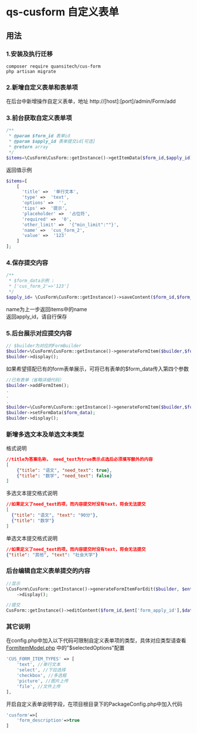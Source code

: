 # qs-cusform 自定义表单

## 用法
### 1.安装及执行迁移
```shell script
composer require quansitech/cus-form
php artisan migrate
```
### 2.新增自定义表单和表单项
在后台中新增操作自定义表单，地址 http://[host]:[port]/admin/Form/add <br>

### 3.前台获取自定义表单项
```php
/**
 * @param $form_id 表单id
 * @param $apply_id 表单提交id[可选]
 * @return array
 */
$items=\CusForm\CusForm::getInstance()->getItemData($form_id,$apply_id);
```
返回值示例
```php
$items=[
    [
      'title' =>  '单行文本',
      'type' =>  'text',
      'options' =>  '', 
      'tips' =>  '提示',
      'placeholder' =>  '占位符', 
      'required' =>  '0',
      'other_limit' =>  '{"min_limit":""}', 
      'name' =>  'cus_form_2',
      'value' =>  '123' 
    ]
];
```

### 4.保存提交内容
```php
/**
 * $form_data示例 :
 * ['cus_form_2'=>'123']
 */
$apply_id= \CusForm\CusForm::getInstance()->saveContent($form_id,$form_data);
```
name为上一步返回items中的name <br>
返回apply_id，请自行保存

### 5.后台展示对应提交内容
```php
// $builder为对应的FormBuilder
$builder=\CusForm\CusForm::getInstance()->generateFormItem($builder,$form_id,$apply_id);
$builder->display();
```

如果希望搭配已有的form表单展示，可将已有表单的$form_data传入第四个参数
```php
//已有表单（省略详细代码）
$builder->addFormItem();
.
.
.
$builder=\CusForm\CusForm::getInstance()->generateFormItem($builder,$form_id,$apply_id, $form_data);
$builder->setFormData($form_data);
$builder->display();
```


### 新增多选文本及单选文本类型
格式说明
```json
//title为答案名称， need_text为true表示点选后必须填写额外的内容
[
    {"title": "语文", "need_text": true},
    {"title": "数学", "need_text": false}
]
```

多选文本提交格式说明
```json
//如果定义了need_text的项，而内容提交时没有text，将会无法提交
[
  {"title": "语文", "text": "90分"},
  {"title": "数学"}
]
```

单选文本提交格式说明
```json
//如果定义了need_text的项，而内容提交时没有text，将会无法提交
{"title": "其他", "text": "社会大学"}
```

### 后台编辑自定义表单提交的内容
```php
//显示
\CusForm\CusForm::getInstance()->generateFormItemForEdit($builder, $ent['form_id'], $ent['form_apply_id'], $info)
    ->display();

//提交
CusForm::getInstance()->editContent($form_id,$ent['form_apply_id'],$data);
```

### 其它说明
在config.php中加入以下代码可限制自定义表单项的类型，具体对应类型请查看 [FormItemModel.php](https://github.com/quansitech/qs-cusform/blob/master/src/Model/FormItemModel.php) 中的"$selectedOptions"配置
```php
'CUS_FORM_ITEM_TYPES' => [
    'text', //单行文本
    'select', //下拉选择
    'checkbox', //多选框
    'picture', //图片上传
    'file', //文件上传
],
```

开启自定义表单说明字段，在项目根目录下的PackageConfig.php中加入代码
```php
'cusform'=>[
    'form_description'=>true
]
```
